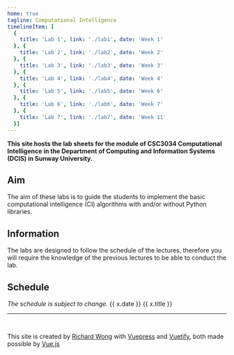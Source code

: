 ```yaml
---
home: true
tagline: Computational Intelligence
timelineItem: [
  {
    title: 'Lab 1', link: './lab1', date: 'Week 1'
  }, { 
    title: 'Lab 2', link: './lab2', date: 'Week 2' 
  }, { 
    title: 'Lab 3', link: './lab3', date: 'Week 3' 
  }, { 
    title: 'Lab 4', link: './lab4', date: 'Week 4' 
  }, { 
    title: 'Lab 5', link: './lab5', date: 'Week 6' 
  }, { 
    title: 'Lab 6', link: './lab6', date: 'Week 7' 
  }, { 
    title: 'Lab 7', link: './lab7', date: 'Week 11' 
  }]
---
```


**This site hosts the lab sheets for the module of CSC3034 Computational Intelligence in the Department of Computing and Information Systems (DCIS) in Sunway University.**

## Aim

The aim of these labs is to guide the students to implement the basic computational intelligence (CI) algorithms with and/or without Python libraries.

## Information

The labs are designed to follow the schedule of the lectures, therefore you will require the knowledge of the previous lectures to be able to conduct the lab.

## Schedule 

*The schedule is subject to change.*
<v-app>
<v-timeline class="my-3">
<v-timeline-item v-for="x in $page.frontmatter.timelineItem" right>
<v-flex slot="opposite">{{ x.date }}</v-flex>
<v-chip :href="x.link">{{ x.title }}</v-chip>
</v-timeline-item>
</v-timeline>
</v-app>


----

<div style="min-height: 2ex"></div>

This site is created by [Richard Wong](https://ricwtk.github.io) with [Vuepress](https://vuepress.vuejs.org/) and [Vuetify](https://vuetifyjs.com/), both made possible by [Vue.js](https://vuejs.org/)